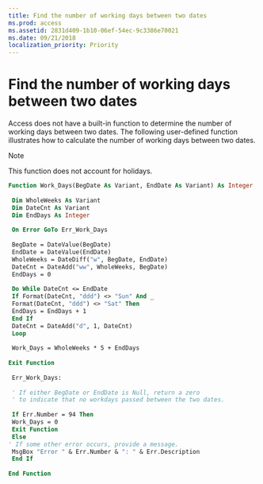 ```yaml
---
title: Find the number of working days between two dates
ms.prod: access
ms.assetid: 2831d409-1b10-06ef-54ec-9c3386e70021
ms.date: 09/21/2018
localization_priority: Priority
---
```



# Find the number of working days between two dates

Access does not have a built-in function to determine the number of working days between two dates. The following user-defined function illustrates how to calculate the number of working days between two dates. 

> [!NOTE] 
> This function does not account for holidays.


```vb
Function Work_Days(BegDate As Variant, EndDate As Variant) As Integer 
 
 Dim WholeWeeks As Variant 
 Dim DateCnt As Variant 
 Dim EndDays As Integer 
 
 On Error GoTo Err_Work_Days 
 
 BegDate = DateValue(BegDate) 
 EndDate = DateValue(EndDate) 
 WholeWeeks = DateDiff("w", BegDate, EndDate) 
 DateCnt = DateAdd("ww", WholeWeeks, BegDate) 
 EndDays = 0 
 
 Do While DateCnt <= EndDate 
 If Format(DateCnt, "ddd") <> "Sun" And _ 
 Format(DateCnt, "ddd") <> "Sat" Then 
 EndDays = EndDays + 1 
 End If 
 DateCnt = DateAdd("d", 1, DateCnt) 
 Loop 
 
 Work_Days = WholeWeeks * 5 + EndDays 
 
Exit Function 
 
 Err_Work_Days: 
 
 ' If either BegDate or EndDate is Null, return a zero 
 ' to indicate that no workdays passed between the two dates. 
 
 If Err.Number = 94 Then 
 Work_Days = 0 
 Exit Function 
 Else 
' If some other error occurs, provide a message. 
 MsgBox "Error " & Err.Number & ": " & Err.Description 
 End If 
 
End Function
```


